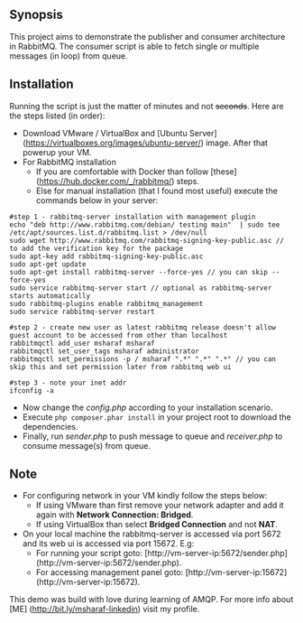 ## Synopsis

This project aims to demonstrate the publisher and consumer architecture in RabbitMQ. The consumer script is able to fetch single or multiple messages (in loop) from queue.

## Installation

Running the script is just the matter of minutes and not ~~seconds~~. Here are the steps listed (in order):
* Download VMware / VirtualBox and [Ubuntu Server] (https://virtualboxes.org/images/ubuntu-server/) image. After that powerup your VM.
* For RabbitMQ installation
  * If you are comfortable with Docker than follow [these] (https://hub.docker.com/_/rabbitmq/) steps.
  * Else for manual installation (that I found most useful) execute the commands below in your server:
```
#step 1 - rabbitmq-server installation with management plugin
echo "deb http://www.rabbitmq.com/debian/ testing main"  | sudo tee  /etc/apt/sources.list.d/rabbitmq.list > /dev/null
sudo wget http://www.rabbitmq.com/rabbitmq-signing-key-public.asc // to add the verification key for the package
sudo apt-key add rabbitmq-signing-key-public.asc
sudo apt-get update
sudo apt-get install rabbitmq-server --force-yes // you can skip --force-yes
sudo service rabbitmq-server start // optional as rabbitmq-server starts automatically
sudo rabbitmq-plugins enable rabbitmq_management
sudo service rabbitmq-server restart

#step 2 - create new user as latest rabbitmq release doesn't allow guest account to be accessed from other than localhost
rabbitmqctl add_user msharaf msharaf
rabbitmqctl set_user_tags msharaf administrator
rabbitmqctl set_permissions -p / msharaf ".*" ".*" ".*" // you can skip this and set permission later from rabbitmq web ui

#step 3 - note your inet addr
ifconfig -a
```

* Now change the *config.php* according to your installation scenario.
* Execute `php composer.phar install` in your project root to download the dependencies.
* Finally, run *sender.php* to push message to queue and *receiver.php* to consume message(s) from queue.

## Note
* For configuring network in your VM kindly follow the steps below:
  * If using VMware than first remove your network adapter and add it again with **Network Connection: Bridged**.
  * If using VirtualBox than select **Bridged Connection** and not **NAT**.
* On your local machine the rabbitmq-server is accessed via port 5672 and its web ui is accessed via port 15672. E.g:
  * For running your script goto: [http://vm-server-ip:5672/sender.php] (http://vm-server-ip:5672/sender.php).
  * For accessing management panel goto: [http://vm-server-ip:15672] (http://vm-server-ip:15672).

This demo was build with love during learning of AMQP. For more info about [ME] (http://bit.ly/msharaf-linkedin) visit my profile.
